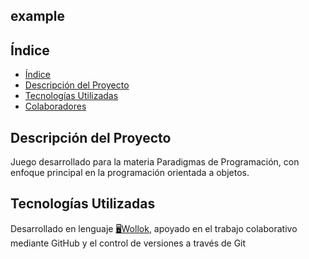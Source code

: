 

## example

## Índice
* [Índice](#índice)
* [Descripción del Proyecto](#descripción-del-proyecto)
* [Tecnologías Utilizadas](#tecnologías-utilizadas)
* [Colaboradores](#colaboradores)


## Descripción del Proyecto
Juego desarrollado para la materia Paradigmas de Programación, con enfoque principal en la programación orientada a objetos.

## Tecnologías Utilizadas
Desarrollado en lenguaje [🖥️Wollok](https://uqbar-project.github.io/website-wollok-ts/), apoyado en el trabajo colaborativo mediante GitHub y el control de versiones a través de Git
